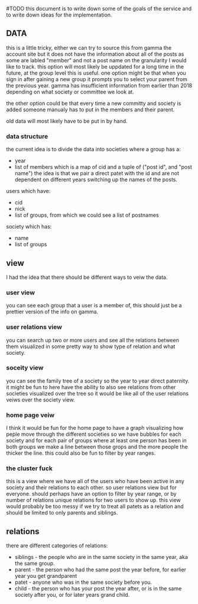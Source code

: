 #TODO 
this document is to write down some of the goals of the service and to write down ideas for the implementation.

## DATA
this is a little tricky, either we can try to source this from gamma the account site but it does not have the information about all of the posts as some are labled "member" and not a post name on the granularity I would like to track. this option will most likely be uppdated for a long time in the future, at the group level this is useful. one option might be that when you sign in after gaining a new group it prompts you to select your parent from the previous year. gamma has insufficient information from earlier than 2018 depending on what society or committee we look at.

the other option could be that every time a new committy and society is added someone manualy has to put in the members and their parent.

old data will most likely have to be put in by hand. 

### data structure
the current idea is to divide the data into societies where a group has a:
- year
- list of members which is a map of cid and a tuple of ("post id", and "post name")
the idea is that we pair a direct patet with the id and are not dependent on different years switching up the names of the posts.

users which have:
- cid
- nick
- list of groups, from which we could see a list of postnames

society which has:
- name 
- list of groups


## view 
I had the idea that there should be different ways to veiw the data. 

### user view 
you can see each group that a user is a member of, this should just be a prettier version of the info on gamma.

### user relations view 
you can search up two or more users and see all the relations between them visualized in some pretty way to show type of relation and what society.

### soceity view 
you can see the family tree of a society so the year to year direct paternity.
it might be fun to here have the ability to also see relations from other societies visualized over the tree so it would be like all of the user relations veiws over the society view.

### home page veiw
I think it would be fun for the home page to have a graph visualizing how peple move through the different societies so we have bubbles for each society and for each pair  of groups where at least one person  has been in both groups we make a line between those grops and the more people the thicker the line.
this could also be fun to filter by year ranges.

### the cluster fuck 
this is a view where we have all of the users who have been active in any society and their relations to each other. so user relations view but for everyone. should perhaps have an option to filter by year range, or by number of relations unique relations for two users to show up. this view would probably be too messy if we try to treat all patets as a relation and should be limited to only parents and siblings.


## relations
there are different categories of relations:
- siblings - the people who are in the same society in the same year, aka the same group.
- parent - the person who had the same post the year before, for earlier year you get grandparent
- patet - anyone who was in the same society before you. 
- child - the person who has your post the year after, or is in the same society after you, or for later years grand child. 
